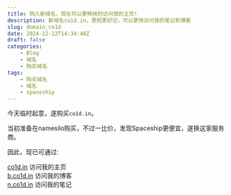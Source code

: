 ```yaml
---
title: 购入新域名，现在可以更畅快的访问我的主页!
description: 新域名co1d.in，更短更好记，可以更快访问我的笔记和博客
slug: domain_co1d
date: 2024-12-22T14:34:48Z
draft: false
categories: 
    - Blog
    - 域名
    - 购买域名
tags:
    - 购买域名
    - 域名
    - spaceship
---
```


今天临时起意，遂购买`co1d.in`。

当初准备在namesilo购买，不过一比价，发现Spaceship更便宜，遂换这家服务商。


因此，现已可通过:

[co1d.in](https://co1d.in/) 访问我的主页<br>
[b.co1d.in](https://b.co1d.in/) 访问我的博客<br>
[n.co1d.in](https://n.co1d.in/) 访问我的笔记 <br>
